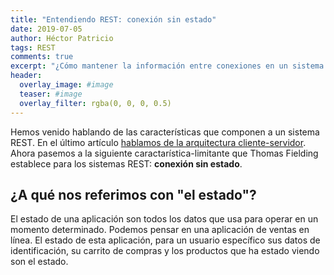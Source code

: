 ```yaml
---
title: "Entendiendo REST: conexión sin estado"
date: 2019-07-05
author: Héctor Patricio
tags: REST 
comments: true
excerpt: "¿Cómo mantener la información entre conexiones en un sistema REST?"
header:
  overlay_image: #image
  teaser: #image
  overlay_filter: rgba(0, 0, 0, 0.5)
---
```


Hemos venido hablando de las características que componen a un sistema REST. En el último artículo [hablamos de la arquitectura cliente-servidor](/2019/07/04/entendiendo-rest-arquitectura-cliente-servidor.html). Ahora pasemos a la siguiente caractarística-limitante que Thomas Fielding establece para los sistemas REST: **conexión sin estado**.

## ¿A qué nos referimos con "el estado"?

El estado de una aplicación son todos los datos que usa para operar en un momento determinado. Podemos pensar en una aplicación de ventas en línea. El estado de esta aplicación, para un usuario específico sus datos de identificación, su carrito de compras y los productos que ha estado viendo son el estado.
